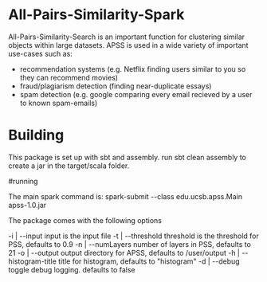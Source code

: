 # All-Pairs-Similarity-Spark


All-Pairs-Similarity-Search is an important function for clustering similar objects within large datasets. APSS is used in a wide variety of important use-cases such as:

- recommendation systems (e.g. Netflix finding users similar to you so they can recommend movies)
- fraud/plagiarism detection (finding near-duplicate essays)
- spam detection (e.g. google comparing every email recieved by a user to known spam-emails)

# Building


This package is set up with sbt and assembly. run sbt clean assembly to create a jar in the target/scala folder.


#running

The main spark command is:
spark-submit --class edu.ucsb.apss.Main apss-1.0.jar 

The package comes with the following options

-i <value> | --input <value>
    input is the input file
-t <value> | --threshold <value>
    threshold is the threshold for PSS, defaults to 0.9
-n <value> | --numLayers <value>
    number of layers in PSS, defaults to 21
-o <value> | --output <value>
    output directory for APSS, defaults to /user/output
-h <value> | --histogram-title <value>
    title for histogram, defaults to "histogram"
-d <value> | --debug <value>
    toggle debug logging. defaults to false
    
        
